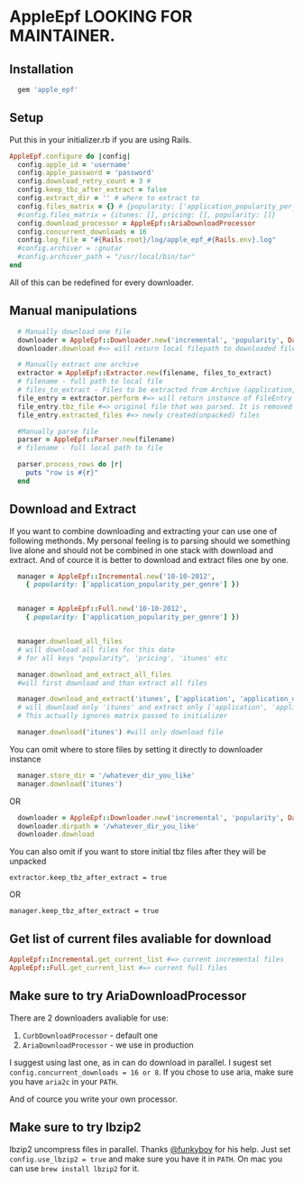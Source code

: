 # AppleEpf LOOKING FOR MAINTAINER.

## Installation
```ruby
  gem 'apple_epf'
```

## Setup

  Put this in your initializer.rb if you are using Rails.
```ruby
AppleEpf.configure do |config|
  config.apple_id = 'username'
  config.apple_password = 'password'
  config.download_retry_count = 3 #
  config.keep_tbz_after_extract = false
  config.extract_dir = '' # where to extract to
  config.files_matrix = {} # {popularity: ['application_popularity_per_genre']}
  #config.files_matrix = {itunes: [], pricing: [], popularity: []}
  config.download_processor = AppleEpf::AriaDownloadProcessor
  config.concurrent_downloads = 16
  config.log_file = "#{Rails.root}/log/apple_epf_#{Rails.env}.log"
  #config.archiver = :gnutar
  #config.archiver_path = "/usr/local/bin/tar"
end
```

  All of this can be redefined for every downloader.

## Manual manipulations

```ruby
  # Manually download one file
  downloader = AppleEpf::Downloader.new('incremental', 'popularity', Date.parse('17-01-2013'))
  downloader.download #=> will return local filepath to downloaded file or fire exception

  # Manually extract one archive
  extractor = AppleEpf::Extractor.new(filename, files_to_extract)
  # filename - full path to local file
  # files_to_extract - Files to be extracted from Archive (application, application_detail)
  file_entry = extractor.perform #=> will return instance of FileEntry
  file_entry.tbz_file #=> original file that was parsed. It is removed after untaring
  file_entry.extracted_files #=> newly created(unpacked) files

  #Manually parse file
  parser = AppleEpf::Parser.new(filename)
  # filename - full local path to file

  parser.process_rows do |r|
    puts "row is #{r}"
  end
```

## Download and Extract
  If you want to combine downloading and extracting your can use one of following
  methonds. My personal feeling is to parsing should we something live alone and should not be combined in one stack with download and extract. And of cource it is better to download and extract files one by one.

```ruby
  manager = AppleEpf::Incremental.new('10-10-2012', 
    { popularity: ['application_popularity_per_genre'] })


  manager = AppleEpf::Full.new('10-10-2012', 
    { popularity: ['application_popularity_per_genre'] })


  manager.download_all_files 
  # will download all files for this date 
  # for all keys "popularity", 'pricing', 'itunes' etc

  manager.download_and_extract_all_files 
  #will first download and than extract all files

  manager.download_and_extract('itunes', ['application', 'application_detail']) 
  # will download only 'itunes' and extract only ['application', 'application_detail']. 
  # This actually ignores matrix passed to initializer

  manager.download('itunes') #will only download file
```

  You can omit where to store files by setting it directly to downloader instance

```ruby
  manager.store_dir = '/whatever_dir_you_like'
  manager.download('itunes')
```

  OR

```ruby
  downloader = AppleEpf::Downloader.new('incremental', 'popularity', Date.parse('17-01-2013'))
  downloader.dirpath = '/whatever_dir_you_like'
  downloader.download
```

  You can also omit if you want to store initial tbz files after they will be unpacked

    extractor.keep_tbz_after_extract = true

  OR

    manager.keep_tbz_after_extract = true


## Get list of current files avaliable for download
```ruby
AppleEpf::Incremental.get_current_list #=> current incremental files
AppleEpf::Full.get_current_list #=> current full files
```

## Make sure to try AriaDownloadProcessor
  There are 2 downloaders avaliable for use:
  1. `CurbDownloadProcessor` - default one
  2. `AriaDownloadProcessor` - we use in production

  I suggest using last one, as in can do download in parallel. I sugest set 
  `config.concurrent_downloads = 16 or 8`. If you chose to use aria, make sure
  you have `aria2c` in your `PATH`.

  And of cource you write your own processor.

## Make sure to try lbzip2
  lbzip2 uncompress files in parallel. Thanks [@funkyboy](https://github.com/funkyboy) for his help.
  Just set `config.use_lbzip2 = true` and make sure you have it in `PATH`. On mac you can use `brew install lbzip2` for it.
